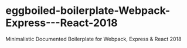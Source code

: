 # eggboiled-boilerplate-Webpack-Express---React-2018
Minimalistic Documented Boilerplate for Webpack, Express &amp; React 2018 
